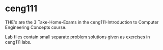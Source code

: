 # ceng111
THE's are the 3 Take-Home-Exams in the ceng111-Introduction to Computer Engineering Concepts course.

Lab files contain small separate problem solutions given as exercises in ceng111 labs.
